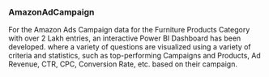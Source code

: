 ### AmazonAdCampaign

 For the Amazon Ads Campaign data for the Furniture Products Category with over 2 Lakh entries, an interactive Power BI Dashboard has been developed. where a variety of questions are visualized using a variety of criteria and statistics, such as top-performing Campaigns and Products, Ad Revenue, CTR, CPC, Conversion Rate, etc. based on their campaign. 
